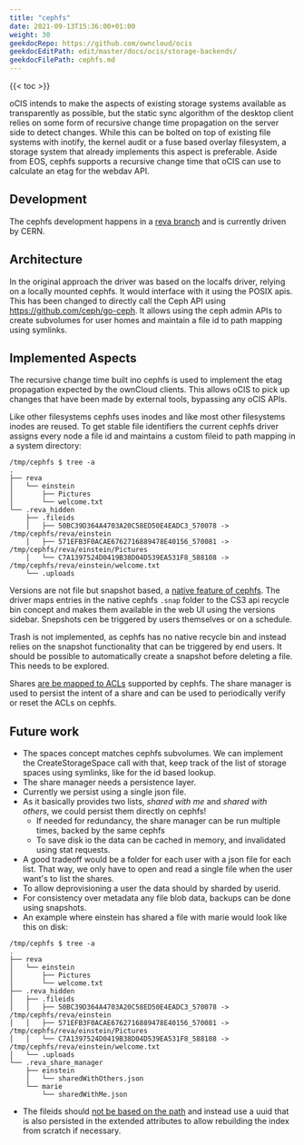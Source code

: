 ```yaml
---
title: "cephfs"
date: 2021-09-13T15:36:00+01:00
weight: 30
geekdocRepo: https://github.com/owncloud/ocis
geekdocEditPath: edit/master/docs/ocis/storage-backends/
geekdocFilePath: cephfs.md
---
```


{{< toc >}}

oCIS intends to make the aspects of existing storage systems available as transparently as possible, but the static sync algorithm of the desktop client relies on some form of recursive change time propagation on the server side to detect changes. While this can be bolted on top of existing file systems with inotify, the kernel audit or a fuse based overlay filesystem, a storage system that already implements this aspect is preferable. Aside from EOS, cephfs supports a recursive change time that oCIS can use to calculate an etag for the webdav API.

## Development

The cephfs development happens in a [reva branch](https://github.com/cs3org/reva/pull/1209) and is currently driven by CERN. 

## Architecture

In the original approach the driver was based on the localfs driver, relying on a locally mounted cephfs. It would interface with it using the POSIX apis. This has been changed to directly call the Ceph API using https://github.com/ceph/go-ceph. It allows using the ceph admin APIs to create subvolumes for user homes and maintain a file id to path mapping using symlinks.

## Implemented Aspects
The recursive change time built ino cephfs is used to implement the etag propagation expected by the ownCloud clients. This allows oCIS to pick up changes that have been made by external tools, bypassing any oCIS APIs. 

Like other filesystems cephfs uses inodes and like most other filesystems inodes are reused. To get stable file identifiers the current cephfs driver assigns every node a file id and maintains a custom fileid to path mapping in a system directory:
```
/tmp/cephfs $ tree -a
.
├── reva
│   └── einstein
│       ├── Pictures
│       └── welcome.txt
└── .reva_hidden
    ├── .fileids
    │   ├── 50BC39D364A4703A20C58ED50E4EADC3_570078 -> /tmp/cephfs/reva/einstein
    │   ├── 571EFB3F0ACAE6762716889478E40156_570081 -> /tmp/cephfs/reva/einstein/Pictures
    │   └── C7A1397524D0419B38D04D539EA531F8_588108 -> /tmp/cephfs/reva/einstein/welcome.txt
    └── .uploads
```

Versions are not file but snapshot based, a [native feature of cephfs](https://docs.ceph.com/en/latest/dev/cephfs-snapshots/). The driver maps entries in the native cephfs `.snap` folder to the CS3 api recycle bin concept and makes them available in the web UI using the versions sidebar. Snepshots cen be triggered by users themselves or on a schedule.

Trash is not implemented, as cephfs has no native recycle bin and instead relies on the snapshot functionality that can be triggered by end users. It should be possible to automatically create a snapshot before deleting a file. This needs to be explored.

Shares [are be mapped to ACLs](https://github.com/cs3org/reva/pull/1209/files#diff-5e532e61f99bffb5754263bc6ce75f84a30c6f507a58ba506b0b487a50eda1d9R168-R224) supported by cephfs. The share manager is used to persist the intent of a share and can be used to periodically verify or reset the ACLs on cephfs.

## Future work
- The spaces concept matches cephfs subvolumes. We can implement the CreateStorageSpace call with that, keep track of the list of storage spaces using symlinks, like for the id based lookup.
- The share manager needs a persistence layer.
- Currently we persist using a single json file.
- As it basically provides two lists, *shared with me* and *shared with others*, we could persist them directly on cephfs!
  - If needed for redundancy, the share manager can be run multiple times, backed by the same cephfs
  - To save disk io the data can be cached in memory, and invalidated using stat requests.
- A good tradeoff would be a folder for each user with a json file for each list. That way, we only have to open and read a single file when the user want's to list the shares.    
- To allow deprovisioning a user the data should by sharded by userid.
- For consistency over metadata any file blob data, backups can be done using snapshots.
- An example where einstein has shared a file with marie would look like this on disk:
```
/tmp/cephfs $ tree -a
.
├── reva
│   └── einstein
│       ├── Pictures
│       └── welcome.txt
├── .reva_hidden
│   ├── .fileids
│   │   ├── 50BC39D364A4703A20C58ED50E4EADC3_570078 -> /tmp/cephfs/reva/einstein
│   │   ├── 571EFB3F0ACAE6762716889478E40156_570081 -> /tmp/cephfs/reva/einstein/Pictures
│   │   └── C7A1397524D0419B38D04D539EA531F8_588108 -> /tmp/cephfs/reva/einstein/welcome.txt
│   └── .uploads
└── .reva_share_manager
    ├── einstein
    │   └── sharedWithOthers.json
    └── marie
        └── sharedWithMe.json
```
- The fileids should [not be based on the path](https://github.com/cs3org/reva/pull/1209/files#diff-eba5c8b77ccdd1ac570c54ed86dfa7643b6b30e5625af191f789727874850172R125-R127) and instead use a uuid that is also persisted in the extended attributes to allow rebuilding the index from scratch if necessary.